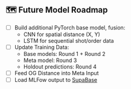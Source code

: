 <!-- ROADMAP -->
## 🗺️ Future Model Roadmap

- [ ] Build additional PyTorch base model, fusion:
    - CNN for spatial distance (X, Y)
    - LSTM for sequential shot/order data
- [ ] Update Training Data:
    - Base models: Round 1 + Round 2
    - Meta model: Round 3
    - Holdout predictions: Round 4
- [ ] Feed OG Distance into Meta Input
- [ ] Load MLFow output to [SupaBase](https://supabase.com/)
